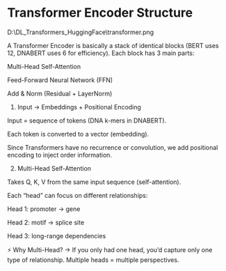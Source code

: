 # Transformer Encoder Structure

D:\DL_Transformers_HuggingFace\transformer.png

A Transformer Encoder is basically a stack of identical blocks (BERT uses 12, DNABERT uses 6 for efficiency). Each block has 3 main parts:

Multi-Head Self-Attention

Feed-Forward Neural Network (FFN)

Add & Norm (Residual + LayerNorm)

1. Input → Embeddings + Positional Encoding

Input = sequence of tokens (DNA k-mers in DNABERT).

Each token is converted to a vector (embedding).

Since Transformers have no recurrence or convolution, we add positional encoding to inject order information.

2. Multi-Head Self-Attention

Takes Q, K, V from the same input sequence (self-attention).

Each “head” can focus on different relationships:

Head 1: promoter → gene

Head 2: motif → splice site

Head 3: long-range dependencies

⚡ Why Multi-Head? → If you only had one head, you’d capture only one type of relationship. Multiple heads = multiple perspectives.
